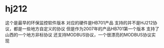 # hj212


这个是最早的环保监控软件版本
对应的硬件是HB701产品
支持的并不是HJ212协议，都是一些地方自定义的协议
但是作为2007年的产品HB701第一个版本
支持了山西的一个地方非标协议
还支持MODBUS协议，一个很漂亮的MODBUS协议实现

